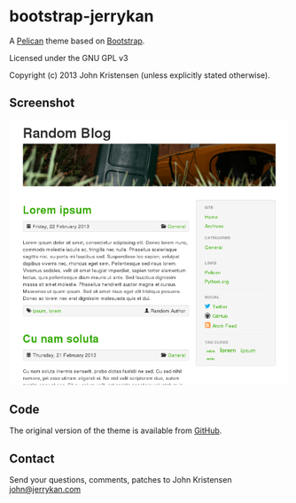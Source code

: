 bootstrap-jerrykan
==================
A [Pelican][pelican] theme based on [Bootstrap][bootstrap].

Licensed under the GNU GPL v3

Copyright (c) 2013 John Kristensen (unless explicitly stated otherwise).


Screenshot
----------
![Screenshot](screenshot.png)


Code
----
The original version of the theme is available from
[GitHub][bootstrap-jerrykan].


Contact
-------
Send your questions, comments, patches to John Kristensen <john@jerrykan.com>


[pelican]: http://getpelican.com/
[bootstrap]: http://twitter.github.com/bootstrap/
[bootstrap-jerrykan]: bootstrap-jerrykan
